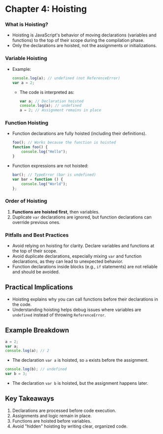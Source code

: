 # Chapter 4: Hoisting

### What is Hoisting?

-   Hoisting is JavaScript's behavior of moving declarations (variables and functions) to the top of their scope during the compilation phase.
-   Only the declarations are hoisted, not the assignments or initializations.

### Variable Hoisting

-   Example:
    ```javascript
    console.log(a); // undefined (not ReferenceError)
    var a = 2;
    ```
    -   The code is interpreted as:
        ```javascript
        var a; // Declaration hoisted
        console.log(a); // undefined
        a = 2; // Assignment remains in place
        ```

### Function Hoisting

-   Function declarations are fully hoisted (including their definitions).
    ```javascript
    foo(); // Works because the function is hoisted
    function foo() {
        console.log("Hello");
    }
    ```
-   Function expressions are not hoisted:
    ```javascript
    bar(); // TypeError (bar is undefined)
    var bar = function () {
        console.log("World");
    };
    ```

### Order of Hoisting

1. **Functions are hoisted first**, then variables.
2. Duplicate `var` declarations are ignored, but function declarations can override previous ones.

### Pitfalls and Best Practices

-   Avoid relying on hoisting for clarity. Declare variables and functions at the top of their scope.
-   Avoid duplicate declarations, especially mixing `var` and function declarations, as they can lead to unexpected behavior.
-   Function declarations inside blocks (e.g., `if` statements) are not reliable and should be avoided.

## Practical Implications

-   Hoisting explains why you can call functions before their declarations in the code.
-   Understanding hoisting helps debug issues where variables are `undefined` instead of throwing `ReferenceError`.

## Example Breakdown

```javascript
a = 2;
var a;
console.log(a); // 2
```

-   The declaration `var a` is hoisted, so `a` exists before the assignment.

```javascript
console.log(b); // undefined
var b = 3;
```

-   The declaration `var b` is hoisted, but the assignment happens later.

## Key Takeaways

1. Declarations are processed before code execution.
2. Assignments and logic remain in place.
3. Functions are hoisted before variables.
4. Avoid "hidden" hoisting by writing clear, organized code.
